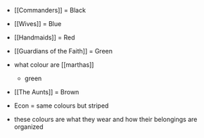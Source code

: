 - [[Commanders]] = Black
- [[Wives]] = Blue
- [[Handmaids]] = Red
- [[Guardians of the Faith]] = Green
- what colour are [[marthas]]
	- green
- [[The Aunts]] = Brown

- Econ = same colours but striped

- these colours are what they wear and how their belongings are organized